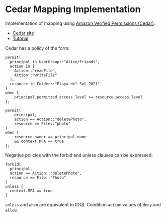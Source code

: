 # Cedar Mapping Implementation

Implementation of mapping using [Amazon Verified Permissions (Cedar)](amazon).

* [Cedar site](https://www.cedarpolicy.com)
* [Tutorial](https://www.cedarpolicy.com/tutorial)

Cedar has a policy of the form:
```
permit(
  principal in UserGroup::"Alice/Friends",
  action in [
    Action::"readFile", 
    Action::"writeFile"
  ],
  resource in Folder::"Playa del Sol 2021"
)
when {
    principal.permitted_access_level >= resource.access_level
};

permit(
    principal,
    action == Action::"deletePhoto",
    resource == File::"photo"
)
when {
    resource.owner == principal.name
    && context.MFA == true
};
```

Negative policies with the forbid and unless clauses can be expressed:
```
forbid(
  principal,
  action == Action::"deletePhoto",
  resource == File::"Photo"
)
unless {
  context.MFA == true
}
```

`unless` and `when` are equivalent to IDQL Condition `action` values of `deny` and `allow`.
